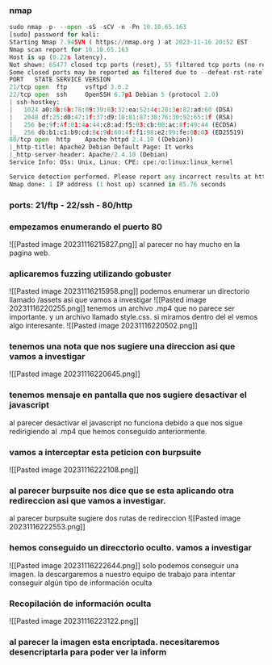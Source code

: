 ### nmap
```python
sudo nmap -p- --open -sS -sCV -n -Pn 10.10.65.163
[sudo] password for kali: 
Starting Nmap 7.94SVN ( https://nmap.org ) at 2023-11-16 20:52 EST
Nmap scan report for 10.10.65.163
Host is up (0.22s latency).
Not shown: 65477 closed tcp ports (reset), 55 filtered tcp ports (no-response)
Some closed ports may be reported as filtered due to --defeat-rst-ratelimit
PORT   STATE SERVICE VERSION
21/tcp open  ftp     vsftpd 3.0.2
22/tcp open  ssh     OpenSSH 6.7p1 Debian 5 (protocol 2.0)
| ssh-hostkey: 
|   1024 a0:8b:6b:78:09:39:03:32:ea:52:4c:20:3e:82:ad:60 (DSA)
|   2048 df:25:d0:47:1f:37:d9:18:81:87:38:76:30:92:65:1f (RSA)
|   256 be:9f:4f:01:4a:44:c8:ad:f5:03:cb:00:ac:8f:49:44 (ECDSA)
|_  256 db:b1:c1:b9:cd:8c:9d:60:4f:f1:98:e2:99:fe:08:03 (ED25519)
80/tcp open  http    Apache httpd 2.4.10 ((Debian))
|_http-title: Apache2 Debian Default Page: It works
|_http-server-header: Apache/2.4.10 (Debian)
Service Info: OSs: Unix, Linux; CPE: cpe:/o:linux:linux_kernel

Service detection performed. Please report any incorrect results at https://nmap.org/submit/ .
Nmap done: 1 IP address (1 host up) scanned in 85.76 seconds
```
### ports: 21/ftp - 22/ssh - 80/http
### empezamos enumerando el puerto 80
![[Pasted image 20231116215827.png]]
al parecer no hay mucho en la pagina web. 

### aplicaremos fuzzing utilizando gobuster
![[Pasted image 20231116215958.png]]
podemos enumerar un directorio llamado /assets asi que vamos a investigar
![[Pasted image 20231116220255.png]]
tenemos un archivo .mp4 que no parece ser importante. y un archivo llamado style.css. si miramos dentro del el vemos algo interesante. 
![[Pasted image 20231116220502.png]]
### tenemos una nota que nos sugiere una direccion asi que vamos a investigar
![[Pasted image 20231116220645.png]]
### tenemos mensaje en pantalla que nos sugiere desactivar el javascript
al parecer desactivar el javascript no funciona debido a que nos sigue redirigiendo al .mp4 que hemos conseguido anteriormente.

### vamos a interceptar esta peticion con burpsuite
![[Pasted image 20231116222108.png]]
### al parecer burpsuite nos dice que se esta aplicando otra redireccion asi que vamos a investigar.
al parecer burpsuite sugiere dos rutas de redireccion
![[Pasted image 20231116222553.png]]
### hemos conseguido un direcctorio oculto. vamos a investigar
![[Pasted image 20231116222644.png]]
solo podemos conseguir una imagen. la descargaremos a nuestro equipo de trabajo para intentar conseguir algún tipo de información oculta 
### Recopilación de información oculta
![[Pasted image 20231116223122.png]]
### al parecer la imagen esta encriptada. necesitaremos desencriptarla para poder ver la inform